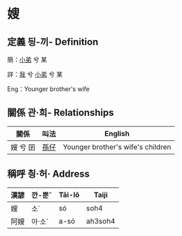 # 嫂
## 定義 딍-끼- Definition
簡：[小弟](member6.md) 兮 某

詳：[我](member1.md) 兮 [小弟](member6.md) 兮 某

Eng：Younger brother's wife

## 關係 관·희- Relationships

關係 | 叫法 | English
--- | --- | --- 
嫂 兮 囝 | [孫仔](member22.md) | Younger brother's wife's children


## 稱呼 칑·허· Address

漢諺 | 깐-뿐ˆ | Tâi-lô | Taiji
--- | --- | --- | --- 
嫂 | 소ˊ | só | soh4 
阿嫂 | 아·소ˊ | a-só | ah3soh4 

